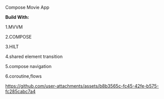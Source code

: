 Compose Movie App

**Build With:**

1.MVVM

2.COMPOSE

3.HILT

4.shared element transition

5.compose navigation

6.coroutine,flows


https://github.com/user-attachments/assets/b8b3565c-fc45-42fe-b575-fc285cabc7a4

